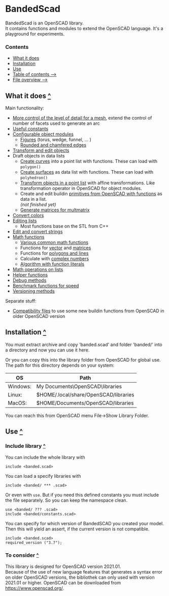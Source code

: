 BandedScad
==========

BandedScad is an OpenSCAD library.  
It contains functions and modules to extend the OpenSCAD language.
It's a playground for experiments.

### Contents
[contents]: #contents "Up to Contents"
- [What it does](#what-it-does-)
- [Installation](#installation-)
- [Use](#use-)
- [Table of contents -->](doc/contents.md)
- [File overview -->](doc/file_overview.md)


What it does [^][contents]
--------------------------

Main functionality:
- [More control of the level of detail for a mesh][extend],
    extend the control of number of facets used to generate an arc
- [Useful constants][constants]
- [Configurable object modules][object]
  - [Figures][figures] (torus, wedge, funnel, ... )
  - [Rounded and chamfered edges][edges]
- [Transform and edit objects][operator]
- Draft objects in data lists
  - [Create curves][curves] into a point list with functions.
    These can load with `polygon()`
  - [Create surfaces][surface] as data list with functions.
    These can load with `polyhedron()`
  - [Transform objects in a point list][transform] with affine transformations.
    Like transformation operator in OpenSCAD for object modules.
  - Create and edit buildin [primitives from OpenSCAD with functions][primitives]
    as data in a list.  
    _(not finished yet)_
  - [Generate matrices for multmatrix][multmatrix]
- [Convert colors][color]
- [Editing lists][list]
  - Most functions base on the STL from C++
- [Edit and convert strings][string]
- [Math functions][math]
  - [Various common math functions][math_common]
  - Functions for [vector][vector] and [matrices][matrix]
  - Functions for [polygons and lines][polygon]
  - Calculate with [complex numbers][complex]
  - [Algorithm with function literals][function]
- [Math operations on lists][list_math]
- [Helper functions][helper]
- [Debug methods][debug]
- [Benchmark functions for speed][benchmark]
- [Versioning methods][version]

Separate stuff:
- [Compatibility files][antiquity]
  to use some new buildin functions from OpenSCAD in older OpenSCAD version

[extend]:      doc/extend.md
[constants]:   doc/constants.md
[draft]:       doc/draft.md
[curves]:      doc/draft_curves.md
[surface]:     doc/draft_surface.md
[transform]:   doc/draft_transform.md
[multmatrix]:  doc/draft_matrix.md
[primitives]:  doc/draft_primitives.md
[color]:       doc/color.md
[list]:        doc/list.md
[list_math]:   doc/list_math.md
[mean]:        doc/list_mean.md
[string]:      doc/string.md
[helper]:      doc/helper.md
[debug]:       doc/debug.md
[benchmark]:   doc/debug.md#benchmark-function-
[math]:        doc/math.md
[math_common]: doc/math.md#various-math-functions-
[vector]:      doc/math_vector.md
[matrix]:      doc/math_matrix.md
[polygon]:     doc/math_polygon.md
[function]:    doc/math_function.md
[complex]:     doc/math_complex.md
[operator]:    doc/operator.md
[object]:      doc/object.md
[edges]:       doc/object.md#rounded-edges-
[figures]:     doc/object.md#figures-
[version]:     doc/version.md
[antiquity]:   doc/antiquity.md


Installation [^][contents]
--------------------------

You must extract archive and copy 'banded.scad' and folder 'banded/' into a directory
and now you can use it here.

Or you can copy this into the library folder from OpenSCAD for global use.
The path for this directory depends on your system:

| OS       | Path
|----------|------
| Windows: | My Documents\OpenSCAD\libraries
| Linux:   | $HOME/.local/share/OpenSCAD/libraries
| MacOS:   | $HOME/Documents/OpenSCAD/libraries

You can reach this from OpenSCAD menu File->Show Library Folder.


Use [^][contents]
-----------------

### Include library [^][contents]

You can include the whole library with
```OpenSCAD
include <banded.scad>
```

You can load a specify libraries with
```OpenSCAD
include <banded/ *** .scad>
```
Or even with `use`. But if you need this defined constants
you must include the file separately.
So you can keep the namespace clean.
```OpenSCAD
use <banded/ ??? .scad>
include <banded/constants.scad>
```

You can specify for which version of BandedSCAD you created your model.
Then this will yield an assert, if the current version is not compatible.
```OpenSCAD
include <banded.scad>
required_version ("3.7");
```


### To consider [^][contents]

This library is designed for OpenSCAD version 2021.01.  
Because of the use of new language features that generates a syntax error
on older OpenSCAD versions, the bibliothek can only used with
version 2021.01 or higher.
OpenSCAD can be downloaded from <https://www.openscad.org/>.

